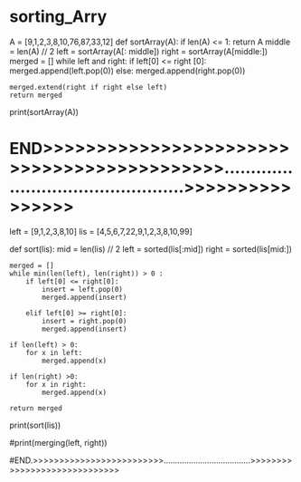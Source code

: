 # sorting_Arry


A = [9,1,2,3,8,10,76,87,33,12]
def sortArray(A):
    if len(A) <= 1:
        return A 
    middle = len(A) // 2 
    left = sortArray(A[: middle])
    right = sortArray(A[middle:])
    merged = []
    while left and right:
        if left[0] <= right [0]:
            merged.append(left.pop(0))
        else:
            merged.append(right.pop(0))
                  
    merged.extend(right if right else left)
    return merged 
print(sortArray(A))


# END>>>>>>>>>>>>>>>>>>>>>>>>>>>>>>>>>>>>>>>>>>>..............................................>>>>>>>>>>>>>>>>




left = [9,1,2,3,8,10]
lis = [4,5,6,7,22,9,1,2,3,8,10,99]


def sort(lis):
    mid = len(lis) // 2 
    left = sorted(lis[:mid])
    right = sorted(lis[mid:])
    
    merged = []
    while min(len(left), len(right)) > 0 :
        if left[0] <= right[0]:
            insert = left.pop(0)
            merged.append(insert)
            
        elif left[0] >= right[0]:
            insert = right.pop(0)
            merged.append(insert)
            
    if len(left) > 0:
        for x in left:
            merged.append(x)
            
    if len(right) >0:
        for x in right:
            merged.append(x)
            
    return merged

print(sort(lis))
    
    
#print(merging(left, right))
 
 
#END.>>>>>>>>>>>>>>>>>>>>>>>>>......................................>>>>>>>>>>>>>>>>>>>>>>>>>>>>>



